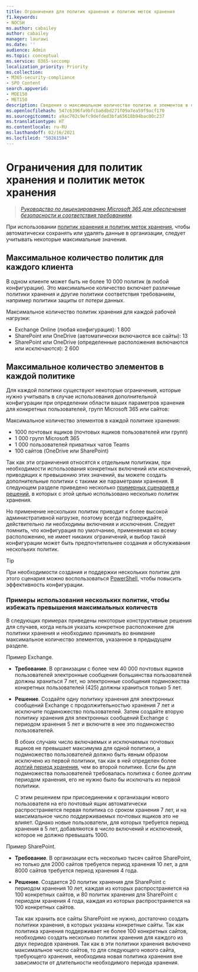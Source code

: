 ```yaml
---
title: Ограничения для политик хранения и политик меток хранения
f1.keywords:
- NOCSH
ms.author: cabailey
author: cabailey
manager: laurawi
ms.date: ''
audience: Admin
ms.topic: conceptual
ms.service: O365-seccomp
localization_priority: Priority
ms.collection:
- M365-security-compliance
- SPO_Content
search.appverid:
- MOE150
- MET150
description: Сведения о максимальном количестве политик и элементов в каждой политике для политик хранения и политик меток хранения
ms.openlocfilehash: 547c6396fa9bfcba6dbd271f09a7ea59f9acf170
ms.sourcegitcommit: a9ac702c9efc9defded3bfa65618b94bac00c237
ms.translationtype: HT
ms.contentlocale: ru-RU
ms.lasthandoff: 02/16/2021
ms.locfileid: "50261594"
---
```

# <a name="limits-for-retention-policies-and-retention-label-policies"></a>Ограничения для политик хранения и политик меток хранения

>*[Руководство по лицензированию Microsoft 365 для обеспечения безопасности и соответствия требованиям](https://aka.ms/ComplianceSD).*

При использовании [политик хранения и политик меток хранения](retention.md#retention-policies-and-retention-labels), чтобы автоматически сохранять или удалять данные в организации, следует учитывать некоторые максимальные значения.

## <a name="maximum-number-of-policies-per-tenant"></a>Максимальное количество политик для каждого клиента

В одном клиенте может быть не более 10 000 политик (в любой конфигурации). Это максимальное количество включает различные политики хранения и другие политики соответствия требованиям, например политики защиты от потери данных.

Максимальное количество политик хранения для каждой рабочей нагрузки:

- Exchange Online (любая конфигурация): 1 800
- SharePoint или OneDrive (автоматически включаются все сайты): 13
- SharePoint или OneDrive (определенные расположения включаются или исключаются): 2 600

## <a name="maximum-number-of-items-per-policy"></a>Максимальное количество элементов в каждой политике

Для каждой политики существуют некоторые ограничения, которые нужно учитывать в случае использования дополнительной конфигурации при определении области ваших параметров хранения для конкретных пользователей, групп Microsoft 365 или сайтов: 

Максимальное количество элементов в каждой политике хранения:

  - 1000 почтовых ящиков (почтовых ящиков пользователей или групп)
  - 1 000 групп Microsoft 365
  - 1 000 пользователей приватных чатов Teams
  - 100 сайтов (OneDrive или SharePoint)

Так как эти ограничения относятся к отдельным политикам, при необходимости использования конкретных включений или исключений, приводящих к превышению этих значений, вы можете создать дополнительные политики с такими же параметрами хранения. В следующем разделе приведено несколько [примерных сценариев и решений](#examples-of-using-multiple-policies-to-avoid-exceeding-maximum-numbers), в которых с этой целью использовано несколько политик хранения.

Но применение нескольких политик приводит к более высокой административной нагрузке, поэтому всегда подтверждайте, действительно ли необходимы включения и исключения. Следует помнить, что конфигурация по умолчанию, применяемая ко всему расположению, не имеет никаких ограничений, и выбор такой конфигурации может быть предпочтительнее создания и обслуживания нескольких политик.

> [!TIP]
> При необходимости создания и поддержки нескольких политик для этого сценария можно воспользоваться [PowerShell](retention.md#powershell-cmdlets-for-retention-policies-and-retention-labels), чтобы повысить эффективность конфигурации.

### <a name="examples-of-using-multiple-policies-to-avoid-exceeding-maximum-numbers"></a>Примеры использования нескольких политик, чтобы избежать превышения максимальных количеств

В следующих примерах приведены некоторые конструктивные решения для случаев, когда нельзя указать конкретное расположение для политики хранения и необходимо принимать во внимание максимальное количество элементов, указанное в предыдущем разделе.

Пример Exchange.

- **Требование**. В организации с более чем 40 000 почтовых ящиков пользователей электронные сообщения большинства пользователей должны храниться 7 лет, но электронные сообщения подмножества конкретных пользователей (425) должны храниться только 5 лет.

- **Решение**. Создайте одну политику хранения для электронных сообщений Exchange с продолжительностью хранения 7 лет и исключите подмножество пользователей. Затем создайте вторую политику хранения для электронных сообщений Exchange с периодом хранения 5 лет и включите в нее это подмножество пользователей. 
    
    В обоих случаях число включаемых и исключаемых почтовых ящиков не превышает максимума для одной политики, а подмножество пользователей должно быть явным образом исключено из первой политики, так как в ней определен более [долгий период хранения](retention.md#the-principles-of-retention-or-what-takes-precedence), чем во второй политике. Если бы для подмножества пользователей требовалась политика с более долгим периодом хранения, его не нужно было бы исключать из первой политики.
     
    С этим решением при присоединении к организации нового пользователя на его почтовый ящик автоматически распространяется первая политика со сроком хранения 7 лет, и на максимальное число поддерживаемых почтовых ящиков это не влияет. Однако новые пользователи, для которых требуется период хранения в 5 лет, добавляются в число включений и исключений, которое не должно превышать 1000.

Пример SharePoint.

- **Требование**. В организации есть несколько тысяч сайтов SharePoint, но только для 2000 сайтов требуется период хранения 10 лет, а для 8000 сайтов требуется период хранения 4 года.

- **Решение**. Создается 20 политик хранения для SharePoint с периодом хранения 10 лет, каждая из которых распространяется на 100 конкретных сайтов, и 80 политик хранения для SharePoint с периодом хранения 4 года, каждая из которых распространяется на 100 конкретных сайтов.
    
    Так как хранить все сайты SharePoint не нужно, достаточно создать политики хранения, в которых указаны конкретные сайты. Так как политика хранения поддерживает не более 100 конкретных сайтов, необходимо создать несколько политик хранения для каждого из двух периодов хранения. Так как в эти политики хранения включено максимальное число сайтов, то для следующего нового сайта, требующего хранения, необходима новая политика хранения вне зависимости от длительности необходимого периода хранения.

